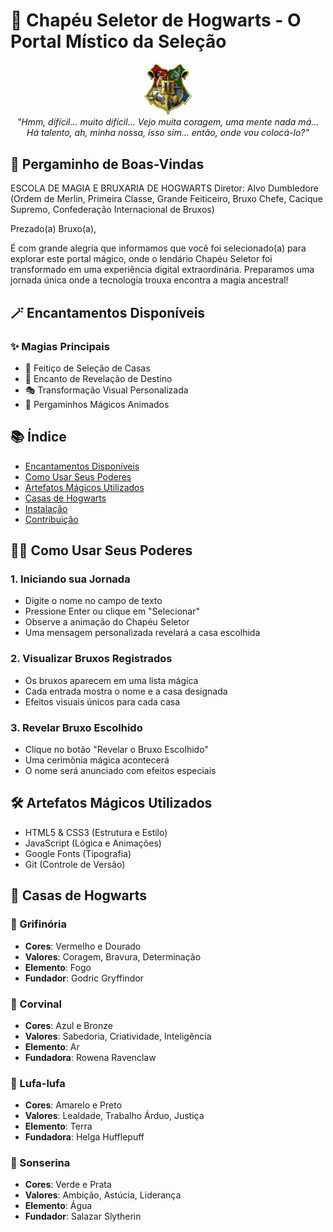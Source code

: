 # 🎩 Chapéu Seletor de Hogwarts - O Portal Místico da Seleção 

<div align="center">
  <img src="https://raw.githubusercontent.com/WellingtonHp22/Desafio_Chapeu_Seletor_Hogwarts/refs/heads/main/assets/images/escola-de-magia.jpg" alt="Brasão de Hogwarts" width="15%">
  <br>
  <em>"Hmm, difícil... muito difícil... Vejo muita coragem, uma mente nada má... Há talento, ah, minha nossa, isso sim... então, onde vou colocá-lo?"</em>
</div>

## 📜 Pergaminho de Boas-Vindas

ESCOLA DE MAGIA E BRUXARIA DE HOGWARTS
Diretor: Alvo Dumbledore
(Ordem de Merlin, Primeira Classe, Grande Feiticeiro, Bruxo Chefe, Cacique Supremo, Confederação Internacional de Bruxos)

Prezado(a) Bruxo(a),

É com grande alegria que informamos que você foi selecionado(a) para explorar este portal mágico, onde o lendário Chapéu Seletor foi transformado em uma experiência digital extraordinária. Preparamos uma jornada única onde a tecnologia trouxa encontra a magia ancestral!

## 🪄 Encantamentos Disponíveis

### ✨ Magias Principais
- 🎯 Feitiço de Seleção de Casas
- 🌟 Encanto de Revelação de Destino
- 🎭 Transformação Visual Personalizada
- 📜 Pergaminhos Mágicos Animados

## 📚 Índice
- [Encantamentos Disponíveis](#-encantamentos-disponíveis)
- [Como Usar Seus Poderes](#-como-usar-seus-poderes)
- [Artefatos Mágicos Utilizados](#-artefatos-mágicos-utilizados)
- [Casas de Hogwarts](#-casas-de-hogwarts)
- [Instalação](#-instalação)
- [Contribuição](#-contribuição)

## 🧙‍♂️ Como Usar Seus Poderes

### 1. Iniciando sua Jornada
- Digite o nome no campo de texto
- Pressione Enter ou clique em "Selecionar"
- Observe a animação do Chapéu Seletor
- Uma mensagem personalizada revelará a casa escolhida

### 2. Visualizar Bruxos Registrados
- Os bruxos aparecem em uma lista mágica
- Cada entrada mostra o nome e a casa designada
- Efeitos visuais únicos para cada casa

### 3. Revelar Bruxo Escolhido
- Clique no botão "Revelar o Bruxo Escolhido"
- Uma cerimônia mágica acontecerá
- O nome será anunciado com efeitos especiais

## 🛠 Artefatos Mágicos Utilizados
- HTML5 & CSS3 (Estrutura e Estilo)
- JavaScript (Lógica e Animações)
- Google Fonts (Tipografia)
- Git (Controle de Versão)

## 🏰 Casas de Hogwarts

### 🦁 Grifinória
- **Cores**: Vermelho e Dourado
- **Valores**: Coragem, Bravura, Determinação
- **Elemento**: Fogo
- **Fundador**: Godric Gryffindor

### 🦅 Corvinal
- **Cores**: Azul e Bronze
- **Valores**: Sabedoria, Criatividade, Inteligência
- **Elemento**: Ar
- **Fundadora**: Rowena Ravenclaw

### 🦡 Lufa-lufa
- **Cores**: Amarelo e Preto
- **Valores**: Lealdade, Trabalho Árduo, Justiça
- **Elemento**: Terra
- **Fundadora**: Helga Hufflepuff

### 🐍 Sonserina
- **Cores**: Verde e Prata
- **Valores**: Ambição, Astúcia, Liderança
- **Elemento**: Água
- **Fundador**: Salazar Slytherin



